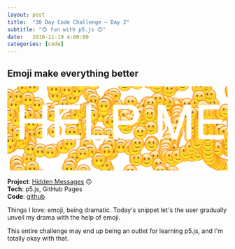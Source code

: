 ```yaml
---
layout: post
title:  "30 Day Code Challenge – Day 2"
subtitle: "🙃 fun with p5.js 🙃"
date:   2016-11-19 4:00:00
categories: [code]
---
```


## Emoji make everything better

[![Screenshot of Hidden Message](/assets/img/day2.png)](http://abigailyoung.com/day-2-hidden-messages)

**Project**: [Hidden Messages](http://abigailyoung.com/day-2-hidden-messages) 🙃  
**Tech**: p5.js, GitHub Pages    
**Code**: [github](http://github.com/abbyoung/day-2-hidden-messages)  

Things I love: emoji, being dramatic. Today's snippet let's the user gradually unveil my drama with the help of emoji.

This entire challenge may end up being an outlet for learning p5.js, and I'm totally okay with that.

